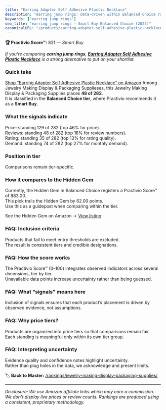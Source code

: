 ```yaml
---
title: "Earring Adapter Self Adhesive Plastic Necklace"
description: "earring jump rings: Data-driven within Balanced Choice ranking using the Practivio Score™. Positioned by quality, value, demand, findability, momentum."
keywords: ["earring jump rings"]
seo_title: "earring jump rings — Smart Buy Balanced Choice (2025)"
canonicalURL: "/products/earring-adapter-self-adhesive-plastic-necklace-B07VNF3NGV/"
---
```


**🏆 Practivio Score™:** 821 — _Smart Buy_


*If you're comparing **earring jump rings**, **[Earring Adapter Self Adhesive Plastic Necklace](https://www.amazon.com/dp/B07VNF3NGV?tag=practivio-20)** is a strong alternative to put on your shortlist.*
### Quick take
[Shop “Earring Adapter Self Adhesive Plastic Necklace” on Amazon](https://www.amazon.com/dp/B07VNF3NGV?tag=practivio-20)
Among Jewelry Making Display & Packaging Supplieses, this Jewelry Making Display & Packaging Supplies places **48 of 282**.  
It is classified in the **Balanced Choice tier**, where Practivio recommends it as a **Smart Buy**.

### What the signals indicate
Price: standing 129 of 282 (top 46% for price).  
Reviews: standing 48 of 282 (top 18% for review numbers).  
Rating: standing 35 of 282 (top 13% for rating quality).  
Demand: standing 74 of 282 (top 27% for monthly demand).

### Position in tier
Comparisons remain tier-specific.

### How it compares to the Hidden Gem
Currently, the Hidden Gem in Balanced Choice registers a Practivio Score™ of 883.00.  
This pick trails the Hidden Gem by 62.00 points.  
Use this as a guidepost when comparing within the tier.  

See the Hidden Gem on Amazon → [View listing](https://www.amazon.com/dp/B0B4JPSQLG?tag=practivio-20)

### FAQ: Inclusion criteria
Products that fail to meet entry thresholds are excluded.  
The result is consistent tiers and credible designations.

### FAQ: How the score works
The Practivio Score™ (0–100) integrates observed indicators across several dimensions, tier by tier.  
Unavailable data points increase uncertainty rather than being guessed.

### FAQ: What “signals” means here
Inclusion of signals ensures that each product’s placement is driven by observed evidence, not assumptions.

### FAQ: Why price tiers?
Products are organized into price tiers so that comparisons remain fair.  
Each standing is meaningful only within its own tier group.

### FAQ: Interpreting uncertainty
Evidence quality and confidence notes highlight uncertainty.  
Rather than plug holes in the data, we acknowledge and present limits.


🏷️ **Back to Master:** [/rankings/jewelry-making-display-packaging-supplies/](/rankings/jewelry-making-display-packaging-supplies/)

---
_Disclosure: We use Amazon affiliate links which may earn a commission. We don’t display live prices or review counts. Rankings are produced using a consistent, proprietary methodology._
